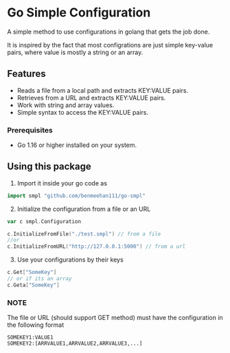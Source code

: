 # Go Simple Configuration

A simple method to use configurations in golang that gets the job done.

It is inspired by the fact that most configrations are just simple key-value pairs, where value is mostly a string or an array.

## Features

- Reads a file from a local path and extracts KEY:VALUE pairs.
- Retrieves from a URL and extracts KEY:VALUE pairs.
- Work with string and array values.
- Simple syntax to access the KEY:VALUE pairs.

### Prerequisites

- Go 1.16 or higher installed on your system.

## Using this package

1. Import it inside your go code as 

```go
import smpl "github.com/benmeehan111/go-smpl"
```

2. Initialize the configuration from a file or an URL

```go
var c smpl.Configuration

c.InitializeFromFile("./test.smpl") // from a file
//or
c.InitializeFromURL("http://127.0.0.1:5000") // from a url
```

3. Use your configurations by their keys

```go
c.Get["SomeKey"]
// or if its an array
c.Geta["SomeKey"]
```

### NOTE
The file or URL (should support GET method) must have the configuration in the following format

```
SOMEKEY1:VALUE1
SOMEKEY2:[ARRVALUE1,ARRVALUE2,ARRVALUE3,...]
```